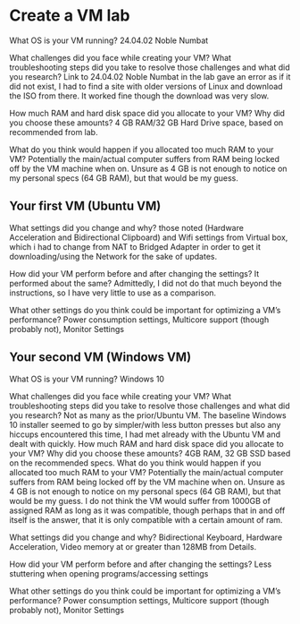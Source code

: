 # Create a VM lab
What OS is your VM running?
24.04.02 Noble Numbat

What challenges did you face while creating your VM? What troubleshooting steps did you take to resolve those challenges and what did you research?
Link to 24.04.02 Noble Numbat in the lab gave an error as if it did not exist, I had to find a site with older versions of Linux and download the ISO from there. It worked fine though the download was very slow.

How much RAM and hard disk space did you allocate to your VM? Why did you choose these amounts?
4 GB RAM/32 GB Hard Drive space, based on recommended from lab.

What do you think would happen if you allocated too much RAM to your VM?
Potentially the main/actual computer suffers from RAM being locked off by the VM machine when on. Unsure as 4 GB is not enough to notice on my personal specs (64 GB RAM), but that would be my guess. 
## Your first VM (Ubuntu VM)
What settings did you change and why?
those noted (Hardware Acceleration and Bidirectional Clipboard) and Wifi settings from Virtual box, which i had to change from NAT to Bridged Adapter in order to get it downloading/using the Network for the sake of updates.

How did your VM perform before and after changing the settings?
It performed about the same? Admittedly, I did not do that much beyond the instructions, so I have very little to use as a comparison. 

What other settings do you think could be important for optimizing a VM’s performance?
Power consumption settings, Multicore support (though probably not), Monitor Settings

## Your second VM (Windows VM)
What OS is your VM running?
Windows 10

What challenges did you face while creating your VM? What troubleshooting steps did you take to resolve those challenges and what did you research?
Not as many as the prior/Ubuntu VM. The baseline Windows 10 installer seemed to go by simpler/with less button presses but also any hiccups encountered this time, I had met already with the Ubuntu VM and dealt with quickly.
How much RAM and hard disk space did you allocate to your VM? Why did you choose these amounts?
4GB RAM, 32 GB SSD based on the recommended specs.
What do you think would happen if you allocated too much RAM to your VM?
Potentially the main/actual computer suffers from RAM being locked off by the VM machine when on. Unsure as 4 GB is not enough to notice on my personal specs (64 GB RAM), but that would be my guess. I do not think the VM would suffer from 1000GB of assigned RAM as long as it was compatible, though perhaps that in and off itself is the answer, that it is only compatible with a certain amount of ram. 

What settings did you change and why?
Bidirectional Keyboard, Hardware Acceleration, Video memory at or greater than 128MB from Details. 

How did your VM perform before and after changing the settings?
Less stuttering when opening programs/accessing settings

What other settings do you think could be important for optimizing a VM’s performance?
Power consumption settings, Multicore support (though probably not), Monitor Settings


